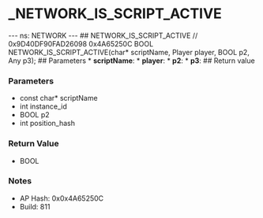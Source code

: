 # _NETWORK_IS_SCRIPT_ACTIVE

--- ns: NETWORK --- ## NETWORK_IS_SCRIPT_ACTIVE  // 0x9D40DF90FAD26098 0x4A65250C BOOL NETWORK_IS_SCRIPT_ACTIVE(char* scriptName, Player player, BOOL p2, Any p3);   ## Parameters * **scriptName**: * **player**: * **p2**: * **p3**:  ## Return value

### Parameters
* const char* scriptName
* int instance_id
* BOOL p2
* int position_hash

### Return Value
* BOOL

### Notes
* AP Hash: 0x0x4A65250C
* Build: 811

